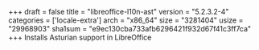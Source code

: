 +++
draft = false
title = "libreoffice-l10n-ast"
version = "5.2.3.2-4"
categories = ['locale-extra']
arch = "x86_64"
size = "3281404"
usize = "29968903"
sha1sum = "e9ec130cba733afb6296421f932d67f41c3ff7ca"
+++
Installs Asturian support in LibreOffice